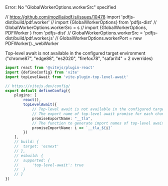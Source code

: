 






Error: No "GlobalWorkerOptions.workerSrc" specified

// https://github.com/mozilla/pdf.js/issues/10478
import 'pdfjs-dist/build/pdf.worker'
// import {GlobalWorkerOptions} from 'pdfjs-dist'
// GlobalWorkerOptions.workerSrc = s
// import {GlobalWorkerOptions, PDFWorker } from 'pdfjs-dist'
// GlobalWorkerOptions.workerSrc = 'pdfjs-dist/build/pdf.worker.js'
// GlobalWorkerOptions.workerPort = new PDFWorker()._webWorker




Top-level await is not available in the configured target environment ("chrome87", "edge88", "es2020", "firefox78", "safari14" + 2 overrides)

```typescript
import react from '@vitejs/plugin-react'
import {defineConfig} from 'vite'
import topLevelAwait from 'vite-plugin-top-level-await'

// https://vitejs.dev/config/
export default defineConfig({
	plugins: [
		react(),
		topLevelAwait({
			// Top-level await is not available in the configured target environment ("chrome87", "edge88", "es2020", "firefox78", "safari14" + 2 overrides)
			// The export name of top-level await promise for each chunk module
			promiseExportName: "__tla",
			// The function to generate import names of top-level await promise in each chunk module
			promiseImportName: i => `__tla_${i}`
		})
	],
	// build: {
	// 	target: 'esnext'
	// },
	// esbuild: {
	// 	supported: {
	// 		'top-level-await': true
	// 	}
	// }
})
```